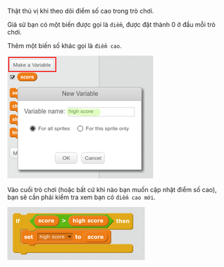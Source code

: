 Thật thú vị khi theo dõi điểm số cao trong trò chơi.

Giả sử bạn có một biến được gọi là `điểm`, được đặt thành 0 ở đầu mỗi trò chơi.

Thêm một biến số khác gọi là `điểm cao`.

![ảnh chụp màn hình](images/make-high-score-variable.png)

Vào cuối trò chơi (hoặc bất cứ khi nào bạn muốn cập nhật điểm số cao), bạn sẽ cần phải kiểm tra xem bạn có `điểm cao mới`.

![ảnh chụp màn hình](images/check-for-high-score.png)